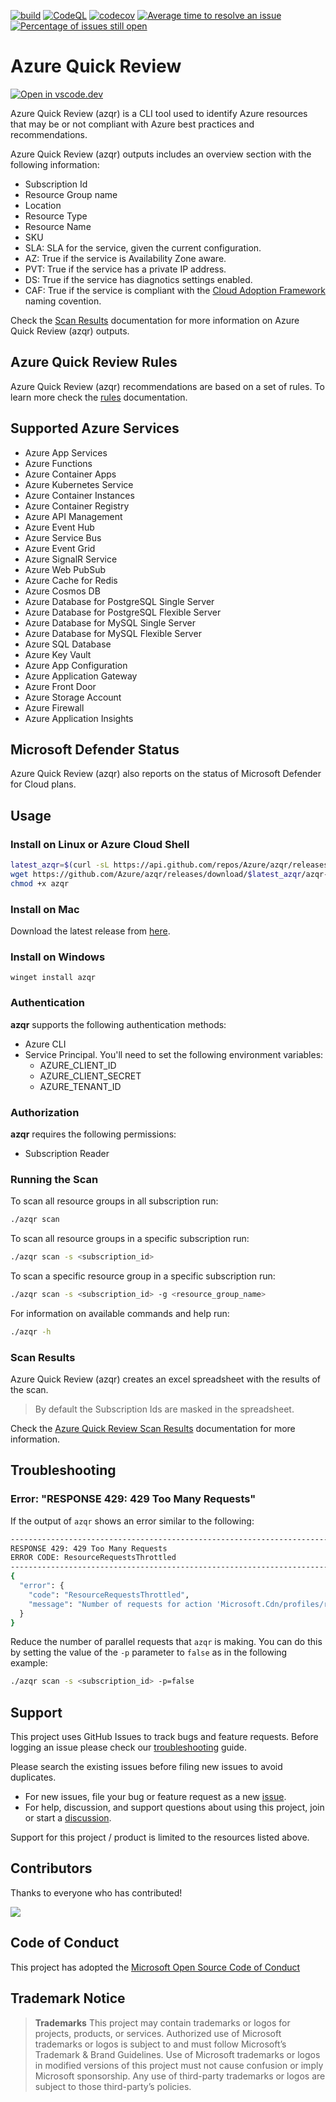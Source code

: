 [![build](https://github.com/Azure/azqr/actions/workflows/build.yaml/badge.svg)](https://github.com/Azure/azqr/actions/workflows/build.yaml)
[![CodeQL](https://github.com/Azure/azqr/actions/workflows/codeql.yml/badge.svg)](https://github.com/Azure/azqr/actions/workflows/codeql.yml)
[![codecov](https://codecov.io/gh/cmendible/azqr/branch/main/graph/badge.svg?token=VReik9rs3l)](https://codecov.io/gh/cmendible/azqr)
[![Average time to resolve an issue](http://isitmaintained.com/badge/resolution/Azure/azqr.svg)](http://isitmaintained.com/project/Azure/azqr "Average time to resolve an issue")
[![Percentage of issues still open](http://isitmaintained.com/badge/open/Azure/azqr.svg)](http://isitmaintained.com/project/Azure/azqr "Percentage of issues still open")

# Azure Quick Review

[![Open in vscode.dev](https://img.shields.io/badge/Open%20in-vscode.dev-blue)](https://vscode.dev/github/Azure/azqr)

Azure Quick Review (azqr) is a CLI tool used to identify Azure resources that may be or not compliant with Azure best practices and recommendations. 

Azure Quick Review (azqr) outputs includes an overview section with the following information:

* Subscription Id
* Resource Group name
* Location
* Resource Type
* Resource Name
* SKU
* SLA: SLA for the service, given the current configuration.
* AZ: True if the service is Availability Zone aware.
* PVT: True if the service has a private IP address. 
* DS: True if the service has diagnotics settings enabled.
* CAF: True if the service is compliant with the [Cloud Adoption Framework](https://learn.microsoft.com/en-us/azure/cloud-adoption-framework/ready/azure-best-practices/resource-abbreviations) naming covention.

Check the [Scan Results](#scan-results) documentation for more information on Azure Quick Review (azqr) outputs.

## Azure Quick Review Rules

Azure Quick Review (azqr) recommendations are based on a set of rules. To learn more check the [rules](docs/rules/README.md) documentation.

## Supported Azure Services

* Azure App Services
* Azure Functions
* Azure Container Apps
* Azure Kubernetes Service
* Azure Container Instances
* Azure Container Registry
* Azure API Management
* Azure Event Hub
* Azure Service Bus
* Azure Event Grid
* Azure SignalR Service
* Azure Web PubSub
* Azure Cache for Redis
* Azure Cosmos DB
* Azure Database for PostgreSQL Single Server
* Azure Database for PostgreSQL Flexible Server
* Azure Database for MySQL Single Server
* Azure Database for MySQL Flexible Server
* Azure SQL Database
* Azure Key Vault
* Azure App Configuration
* Azure Application Gateway
* Azure Front Door
* Azure Storage Account
* Azure Firewall
* Azure Application Insights

## Microsoft Defender Status

Azure Quick Review (azqr) also reports on the status of Microsoft Defender for Cloud plans.

## Usage

### Install on Linux or Azure Cloud Shell

```bash
latest_azqr=$(curl -sL https://api.github.com/repos/Azure/azqr/releases/latest | jq -r ".tag_name" | cut -c1-)
wget https://github.com/Azure/azqr/releases/download/$latest_azqr/azqr-ubuntu-latest-amd64 -O azqr
chmod +x azqr
```

### Install on Mac

Download the latest release from [here](https://github.com/Azure/azqr/releases).

### Install on Windows

```console
winget install azqr
```

### 

### Authentication

**azqr** supports the following authentication methods:

* Azure CLI
* Service Principal. You'll need to set the following environment variables:
  * AZURE_CLIENT_ID
  * AZURE_CLIENT_SECRET
  * AZURE_TENANT_ID

### Authorization

**azqr** requires the following permissions:

* Subscription Reader

### Running the Scan

To scan all resource groups in all subscription run:

```bash
./azqr scan
```

To scan all resource groups in a specific subscription run:

```bash
./azqr scan -s <subscription_id>
```

To scan a specific resource group in a specific subscription run:

```bash
./azqr scan -s <subscription_id> -g <resource_group_name>
```

For information on available commands and help run:

```bash
./azqr -h
```

### Scan Results

Azure Quick Review (azqr) creates an excel spreadsheet with the results of the scan.

> By default the Subscription Ids are masked in the spreadsheet.

Check the [Azure Quick Review Scan Results](docs/scan_results/README.md) documentation for more information.

## Troubleshooting

### Error: "RESPONSE 429: 429 Too Many Requests"

If the output of `azqr` shows an error similar to the following:

```bash
--------------------------------------------------------------------------------
RESPONSE 429: 429 Too Many Requests
ERROR CODE: ResourceRequestsThrottled
--------------------------------------------------------------------------------
{
  "error": {
    "code": "ResourceRequestsThrottled",
    "message": "Number of requests for action 'Microsoft.Cdn/profiles/read' exceeded the limit of '50' for time interval '00:05:00'. Please try again after '372' seconds."
  }
}
```

Reduce the number of parallel requests that `azqr` is making. You can do this by setting the value of the `-p` parameter to `false` as in the following example:

```bash
./azqr scan -s <subscription_id> -p=false
```

## Support

This project uses GitHub Issues to track bugs and feature requests.
Before logging an issue please check our [troubleshooting](#troubleshooting) guide.

Please search the existing issues before filing new issues to avoid duplicates.

- For new issues, file your bug or feature request as a new [issue](https://github.com/Azure/azqr/issues).
- For help, discussion, and support questions about using this project, join or start a [discussion](https://github.com/Azure/azqr/discussions).

Support for this project / product is limited to the resources listed above.

## Contributors

Thanks to everyone who has contributed!

<a href="https://github.com/Azure/azqr/graphs/contributors">
  <img src="https://contributors-img.web.app/image?repo=cmendible/azqr" />
</a>

## Code of Conduct

This project has adopted the [Microsoft Open Source Code of Conduct](CODE_OF_CONDUCT.md)

## Trademark Notice

> **Trademarks** This project may contain trademarks or logos for projects, products, or services. Authorized use of Microsoft trademarks or logos is subject to and must follow Microsoft’s Trademark & Brand Guidelines. Use of Microsoft trademarks or logos in modified versions of this project must not cause confusion or imply Microsoft sponsorship. Any use of third-party trademarks or logos are subject to those third-party’s policies.
